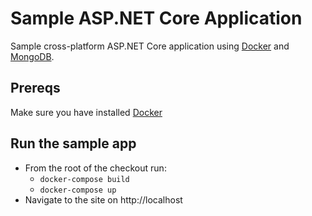 # Sample ASP.NET Core Application

Sample cross-platform ASP.NET Core application using [Docker](http://docker.com) and [MongoDB](http://mongodb.com).

## Prereqs

Make sure you have installed [Docker](https://www.docker.com/products/overview)

## Run the sample app

* From the root of the checkout run:
  * `docker-compose build`
  * `docker-compose up`
* Navigate to the site on http://localhost
